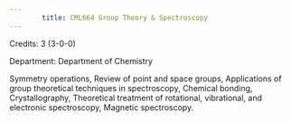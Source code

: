 ```yaml
---
        title: CML664 Group Theory & Spectroscopy
---
```

Credits: 3 (3-0-0)

Department: Department of Chemistry

Symmetry operations, Review of point and space groups, Applications of group theoretical techniques in spectroscopy, Chemical bonding, Crystallography, Theoretical treatment of rotational, vibrational, and electronic spectroscopy, Magnetic spectroscopy.